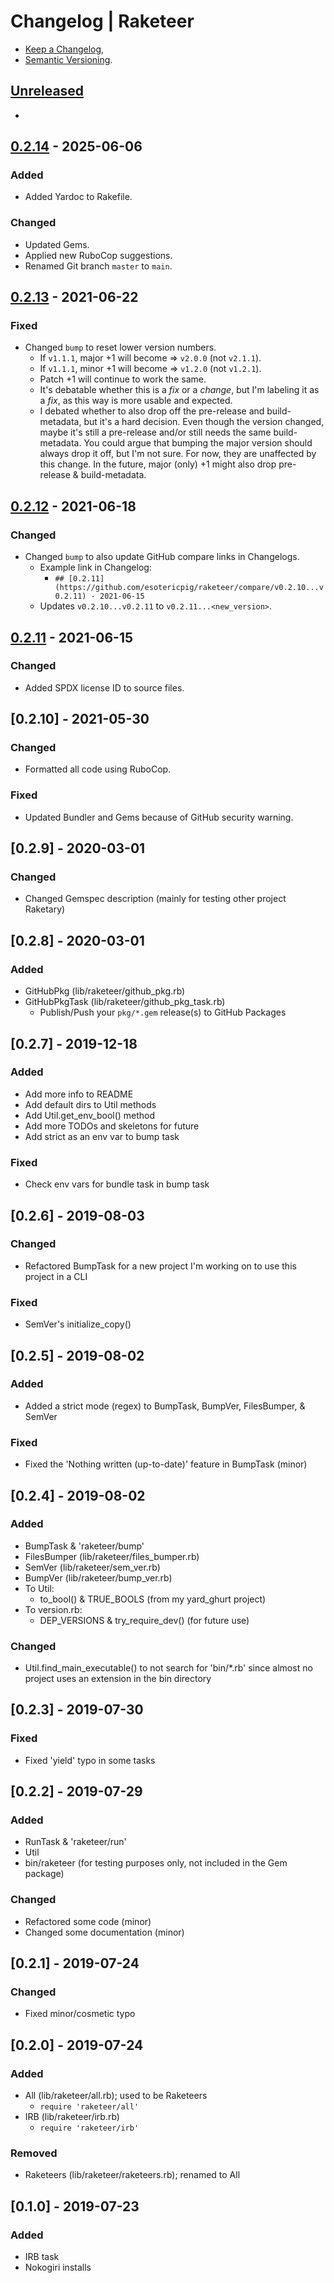 # Changelog | Raketeer

- [Keep a Changelog](https://keepachangelog.com/en/1.1.0),
- [Semantic Versioning](https://semver.org/spec/v2.0.0.html).

## [Unreleased](https://github.com/esotericpig/raketeer/compare/v0.2.14...HEAD)
-

## [0.2.14](https://github.com/esotericpig/raketeer/compare/v0.2.13...v0.2.14) - 2025-06-06
### Added
- Added Yardoc to Rakefile.

### Changed
- Updated Gems.
- Applied new RuboCop suggestions.
- Renamed Git branch `master` to `main`.

## [0.2.13](https://github.com/esotericpig/raketeer/compare/v0.2.12...v0.2.13) - 2021-06-22
### Fixed
- Changed `bump` to reset lower version numbers.
    - If `v1.1.1`, major +1 will become => `v2.0.0` (not `v2.1.1`).
    - If `v1.1.1`, minor +1 will become => `v1.2.0` (not `v1.2.1`).
    - Patch +1 will continue to work the same.
    - It's debatable whether this is a *fix* or a *change*, but I'm labeling it as a *fix*, as this way is more usable and expected.
    - I debated whether to also drop off the pre-release and build-metadata, but it's a hard decision. Even though the version changed, maybe it's still a pre-release and/or still needs the same build-metadata. You could argue that bumping the major version should always drop it off, but I'm not sure. For now, they are unaffected by this change. In the future, major (only) +1 might also drop pre-release & build-metadata.

## [0.2.12](https://github.com/esotericpig/raketeer/compare/v0.2.11...v0.2.12) - 2021-06-18
### Changed
- Changed `bump` to also update GitHub compare links in Changelogs.
    - Example link in Changelog:
        - `## [0.2.11](https://github.com/esotericpig/raketeer/compare/v0.2.10...v0.2.11) - 2021-06-15`
    - Updates `v0.2.10...v0.2.11` to `v0.2.11...<new_version>`.

## [0.2.11](https://github.com/esotericpig/raketeer/compare/v0.2.10...v0.2.11) - 2021-06-15
### Changed
- Added SPDX license ID to source files.

## [0.2.10] - 2021-05-30
### Changed
- Formatted all code using RuboCop.

### Fixed
- Updated Bundler and Gems because of GitHub security warning.

## [0.2.9] - 2020-03-01
### Changed
- Changed Gemspec description (mainly for testing other project Raketary)

## [0.2.8] - 2020-03-01
### Added
- GitHubPkg (lib/raketeer/github_pkg.rb)
- GitHubPkgTask (lib/raketeer/github_pkg_task.rb)
    - Publish/Push your `pkg/*.gem` release(s) to GitHub Packages

## [0.2.7] - 2019-12-18
### Added
- Add more info to README
- Add default dirs to Util methods
- Add Util.get_env_bool() method
- Add more TODOs and skeletons for future
- Add strict as an env var to bump task

### Fixed
- Check env vars for bundle task in bump task

## [0.2.6] - 2019-08-03
### Changed
- Refactored BumpTask for a new project I'm working on to use this project in a CLI

### Fixed
- SemVer's initialize_copy()

## [0.2.5] - 2019-08-02
### Added
- Added a strict mode (regex) to BumpTask, BumpVer, FilesBumper, & SemVer

### Fixed
- Fixed the 'Nothing written (up-to-date)' feature in BumpTask (minor)

## [0.2.4] - 2019-08-02
### Added
- BumpTask & 'raketeer/bump'
- FilesBumper (lib/raketeer/files_bumper.rb)
- SemVer (lib/raketeer/sem_ver.rb)
- BumpVer (lib/raketeer/bump_ver.rb)
- To Util:
    - to_bool() & TRUE_BOOLS (from my yard_ghurt project)
- To version.rb:
    - DEP_VERSIONS & try_require_dev() (for future use)

### Changed
- Util.find_main_executable() to not search for 'bin/*.rb' since almost no project uses an extension in the bin directory

## [0.2.3] - 2019-07-30
### Fixed
- Fixed 'yield' typo in some tasks

## [0.2.2] - 2019-07-29
### Added
- RunTask & 'raketeer/run'
- Util
- bin/raketeer (for testing purposes only, not included in the Gem package)

### Changed
- Refactored some code (minor)
- Changed some documentation (minor)

## [0.2.1] - 2019-07-24
### Changed
- Fixed minor/cosmetic typo

## [0.2.0] - 2019-07-24
### Added
- All (lib/raketeer/all.rb); used to be Raketeers
    - `require 'raketeer/all'`
- IRB (lib/raketeer/irb.rb)
    - `require 'raketeer/irb'`

### Removed
- Raketeers (lib/raketeer/raketeers.rb); renamed to All

## [0.1.0] - 2019-07-23
### Added
- IRB task
- Nokogiri installs

